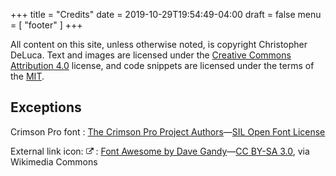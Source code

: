 +++
title = "Credits"
date = 2019-10-29T19:54:49-04:00
draft = false
menu = [ "footer" ]
+++

All content on this site, unless otherwise noted, is copyright
Christopher DeLuca. Text and images are licensed under the [Creative
Commons Attribution 4.0](https://creativecommons.org/licenses/by/4.0/)
license, and code snippets are licensed under the terms of the
[MIT](https://opensource.org/licenses/MIT).

## Exceptions

Crimson Pro font
: <a href="https://github.com/Fonthausen/CrimsonPro">The Crimson Pro Project Authors</a>—<a href="/licenses/crimson-pro.txt">SIL Open Font License</a>

External link icon: <svg width="12" height="12" xmlns="http://www.w3.org/2000/svg" viewBox="0 -256 1850 1850"><path d="M1438.373 818.95v320q0 119-84.5 203.5t-203.5 84.5h-832q-119 0-203.5-84.5t-84.5-203.5v-832q0-119 84.5-203.5t203.5-84.5h704q14 0 23 9t9 23v64q0 14-9 23t-23 9h-704q-66 0-113 47t-47 113v832q0 66 47 113t113 47h832q66 0 113-47t47-113v-320q0-14 9-23t23-9h64q14 0 23 9t9 23zm384-864v512q0 26-19 45t-45 19q-26 0-45-19l-176-176-652 652q-10 10-23 10t-23-10l-114-114q-10-10-10-23t10-23l652-652-176-176q-19-19-19-45t19-45q19-19 45-19h512q26 0 45 19t19 45z" fill="currentColor"/></svg>
: <a href="http://fortawesome.github.com/Font-Awesome">Font Awesome by Dave Gandy</a>—<a href="http://creativecommons.org/licenses/by-sa/3.0">CC BY-SA 3.0</a>, via Wikimedia Commons
